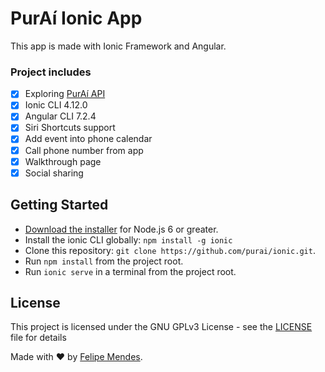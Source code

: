# PurAí Ionic App

This app is made with Ionic Framework and Angular.

### Project includes
- [x] Exploring [PurAí API](https://github.com/purai/wp_api)
- [x] Ionic CLI 4.12.0
- [x] Angular CLI 7.2.4
- [x] Siri Shortcuts support
- [x] Add event into phone calendar
- [x] Call phone number from app
- [x] Walkthrough page
- [x] Social sharing

## Getting Started

* [Download the installer](https://nodejs.org/) for Node.js 6 or greater.
* Install the ionic CLI globally: `npm install -g ionic`
* Clone this repository: `git clone https://github.com/purai/ionic.git`.
* Run `npm install` from the project root.
* Run `ionic serve` in a terminal from the project root.

## License
This project is licensed under the GNU GPLv3 License - see the [LICENSE](LICENSE) file for details

Made with :heart: by [Felipe Mendes](https://github.com/felipemendes).
